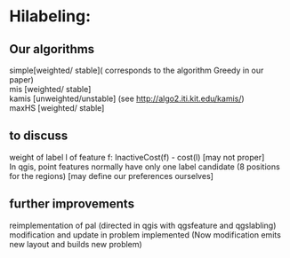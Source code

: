 # Hilabeling:<br /> 

## Our algorithms<br /> 
 simple[weighted/ stable]( corresponds to the algorithm Greedy in our paper)<br /> 
 mis [weighted/ stable]<br /> 
 kamis [unweighted/unstable] (see http://algo2.iti.kit.edu/kamis/)<br /> 
 maxHS [weighted/ stable]<br /> 

## to discuss
weight of label l of feature f: InactiveCost(f) - cost(l) [may not proper]<br /> 
In qgis, point features normally have only one label candidate (8 positions for the regions) [may define our preferences ourselves]<br /> 


## further improvements<br /> 
reimplementation of pal (directed in qgis with qgsfeature and qgslabling)<br /> 
modification and update in problem implemented (Now modification emits new layout and builds new problem)<br /> 
